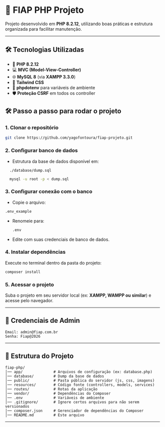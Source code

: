 # 🚀 FIAP PHP Projeto

Projeto desenvolvido em **PHP 8.2.12**, utilizando boas práticas e estrutura organizada para facilitar manutenção.

---

## 🛠 Tecnologias Utilizadas

- 🐘 **PHP 8.2.12**
- 💻 **MVC (Model-View-Controller)**
- 🌐 **MySQL 8** (via **XAMPP 3.3.0**)
- 🎨 **Tailwind CSS**
- 🔑 **phpdotenv** para variáveis de ambiente
- 🛡 **Proteção CSRF** em todos os controller

## 🛠️ Passo a passo para rodar o projeto

### 1. Clonar o repositório

```bash
git clone https://github.com/yagofontoura/fiap-projeto.git
```

### 2. Configurar banco de dados

- Estrutura da base de dados disponível em:

```
  ./database/dump.sql
```

```bash
  mysql -u root -p < dump.sql
```

### 3. Configurar conexão com o banco

- Copie o arquivo:

```bash
.env_example
```

- Renomeie para:
  ```bash
  .env
  ```
- Edite com suas credenciais de banco de dados.

### 4. Instalar dependências

Execute no terminal dentro da pasta do projeto:

```bash
composer install
```

### 5. Acessar o projeto

Suba o projeto em seu servidor local (ex: **XAMPP, WAMPP ou similar**) e acesse pelo navegador.

---

## 🔑 Credenciais de Admin

```
Email: admin@fiap.com.br
Senha: Fiap@2026
```

---

## 📂 Estrutura do Projeto

```
fiap-php/
│── app/              # Arquivos de configuração (ex: database.php)
│── database/         # Dump da base de dados
│── public/           # Pasta pública do servidor (js, css, imagens)
│── resources/        # Código fonte (controllers, models, services)
│── routes/           # Rotas da aplicação
│── vendor/           # Dependências do Composer
│── .env              # Variáveis de ambiente
│── .gitignore/       # Ignore certos arquivos para não serem versionados
│── composer.json     # Gerenciador de dependências do Composer
│── README.md         # Este arquivo
```

---
